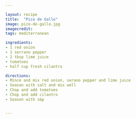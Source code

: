 ```yaml
---

layout: recipe
title:  "Pico de Gallo"
image: pico-de-gallo.jpg
imagecredit: 
tags: mediterranean

ingredients:
- 1 red onion
- 1 serrano pepper
- 2 tbsp lime juice
- tomatoes
- half cup fresh cilantro

directions:
- Mince and mix red onion, serano pepper and lime juice
- Season with salt and mix well
- Chop and add tomatoes
- Chop and add cilantro
- Season with s&p


---
```

